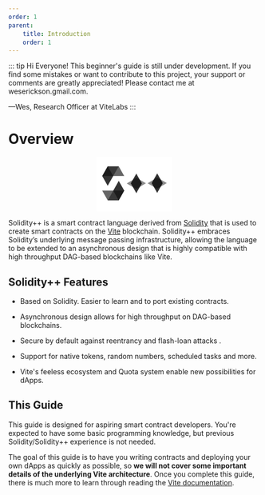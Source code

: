 ```yaml
---
order: 1
parent:
    title: Introduction
    order: 1
---
```


::: tip Hi Everyone! This beginner's guide is still under development.
If you find some mistakes or want to contribute to this project, your support or comments are greatly appreciated! Please contact me at weserickson.gmail.com.

—Wes, Research Officer at ViteLabs
:::

# Overview

<img src="../solpplogo.svg" style='width: 30%; margin-left: auto; margin-right: auto; display: block' >

Solidity++ is a smart contract language derived from [Solidity](https://docs.soliditylang.org/) that is used to create smart contracts on the [Vite](https://vite.org) blockchain. Solidity++ embraces Solidity’s underlying message passing infrastructure, allowing the language to be extended to an asynchronous design that is highly compatible with high throughput DAG-based blockchains like Vite.

## Solidity++ Features

- Based on Solidity. Easier to learn and to port existing contracts.
- Asynchronous design allows for high throughput on DAG-based blockchains.
- Secure by default against reentrancy and flash-loan attacks
.

- Support for native tokens, random numbers, scheduled tasks and more.
- Vite's feeless ecosystem and Quota system enable new possibilities for dApps.

## This Guide

This guide is designed for aspiring smart contract developers. You're expected to have some basic programming knowledge, but previous Solidity/Solidity++ experience is not needed.

The goal of this guide is to have you writing contracts and deploying your own dApps as quickly as possible, so **we will not cover some important details of the underlying Vite architecture**. Once you complete this guide, there is much more to learn through reading the [Vite documentation](https://docs.vite.org).
